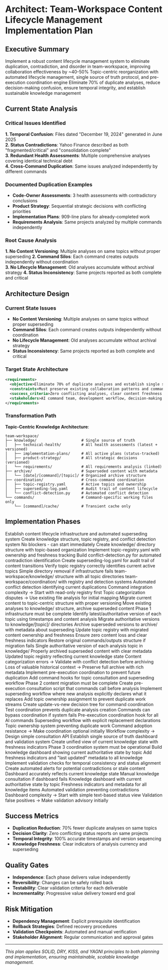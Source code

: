 # Architect: Team-Workspace Content Lifecycle Management Implementation Plan

## Executive Summary

<summary>
  <objective>Implement a robust content lifecycle management system to eliminate duplication, contradiction, and disorder in team-workspace, improving collaboration effectiveness by ~40-50%</objective>
  <approach>Topic-centric reorganization with automated lifecycle management, single source of truth protocol, and pre-execution coordination engine</approach>
  <value>Eliminate 70% of duplicate analyses, reduce decision-making confusion, ensure temporal integrity, and establish sustainable knowledge management</value>
</summary>

## Current State Analysis

### Critical Issues Identified

**1. Temporal Confusion**: Files dated "December 19, 2024" generated in June 2025  
**2. Status Contradictions**: Yahoo Finance described as both "fragmented/critical" and "consolidation complete"  
**3. Redundant Health Assessments**: Multiple comprehensive analyses covering identical technical debt  
**4. Cross-Command Duplication**: Same issues analyzed independently by different commands  

### Documented Duplication Examples

- **Code-Owner Assessments**: 3 health assessments with contradictory conclusions
- **Product Strategy**: Sequential strategic decisions with conflicting priorities  
- **Implementation Plans**: 909-line plans for already-completed work
- **Requirements Analysis**: Same projects analyzed by multiple commands independently

### Root Cause Analysis

**1. No Content Versioning**: Multiple analyses on same topics without proper superseding
**2. Command Silos**: Each command creates outputs independently without coordination  
**3. No Lifecycle Management**: Old analyses accumulate without archival strategy
**4. Status Inconsistency**: Same projects reported as both complete and critical

## Architecture Design

### Current State Issues
- **No Content Versioning**: Multiple analyses on same topics without proper superseding
- **Command Silos**: Each command creates outputs independently without coordination  
- **No Lifecycle Management**: Old analyses accumulate without archival strategy
- **Status Inconsistency**: Same projects reported as both complete and critical

### Target State Architecture

```xml
<requirements>
  <objective>Eliminate 70% of duplicate analyses and establish single source of truth for all team-workspace knowledge</objective>
  <constraints>Must preserve existing collaboration patterns and command independence while adding coordination layer</constraints>
  <success_criteria>Zero conflicting analyses, clear content freshness indicators, automated superseding workflow</success_criteria>
  <stakeholders>AI command team, development workflow, decision-making processes</stakeholders>
</requirements>
```

### Transformation Path

**Topic-Centric Knowledge Architecture**:
```
team-workspace/
├── knowledge/                    # Single source of truth
│   ├── technical-health/         # All health assessments (latest + versioned)
│   ├── implementation-plans/     # All active plans (status-tracked)
│   ├── product-strategy/         # All strategic decisions (versioned)
│   └── requirements/             # All requirements analysis (linked)
├── archive/                      # Superseded content with metadata
│   └── [date]/[command]/[topic]/ # Organized archive structure
├── coordination/                 # Cross-command coordination
│   ├── topic-registry.yaml       # Active topics and ownership
│   ├── superseding-log.yaml      # Audit trail of content lifecycle
│   └── conflict-detection.py     # Automated conflict detection
└── commands/                     # Command-specific working files only
    └── [command]/cache/          # Transient cache only
```

## Implementation Phases

<phase number="1" estimated_effort="2 days">
  <objective>Establish content lifecycle infrastructure and automated superseding system</objective>
  <scope>Create knowledge structure, topic registry, and conflict detection system</scope>
  <dependencies>No blockers - can start immediately</dependencies>

  <implementation>
    <step>Create knowledge/ directory structure with topic-based organization</step>
    <step>Implement topic-registry.yaml with ownership and freshness tracking</step>
    <step>Build conflict-detection.py for automated contradiction identification</step>
    <step>Create superseding-log.yaml for audit trail of content transitions</step>
    <validation>Verify topic registry correctly identifies current active topics</validation>
    <rollback>Simple directory removal if infrastructure fails</rollback>
  </implementation>

  <deliverables>
    <deliverable>team-workspace/knowledge/ structure with all topic directories</deliverable>
    <deliverable>team-workspace/coordination/ with registry and detection systems</deliverable>
    <deliverable>Automated conflict detection identifying current duplications</deliverable>
  </deliverables>

  <risks>
    <risk>Command integration complexity → Start with read-only registry first</risk>
    <risk>Topic categorization disputes → Use existing file analysis for initial mapping</risk>
  </risks>
</phase>

<phase number="2" estimated_effort="1 day">
  <objective>Migrate current content to topic-centric structure with proper versioning</objective>
  <scope>Move existing analyses to knowledge/ structure, archive superseded content</scope>
  <dependencies>Phase 1 infrastructure must be complete</dependencies>

  <implementation>
    <step>Identify latest/authoritative version of each topic using timestamps and content analysis</step>
    <step>Migrate authoritative versions to knowledge/[topic]/ directories</step>
    <step>Archive superseded versions to archive/ with metadata about superseding</step>
    <step>Update topic registry with migrated content ownership and freshness</step>
    <validation>Ensure zero content loss and clear freshness indicators</validation>
    <rollback>Restore original commands/outputs structure if migration fails</rollback>
  </implementation>

  <deliverables>
    <deliverable>Single authoritative version of each analysis topic in knowledge/</deliverable>
    <deliverable>Properly archived superseded content with clear metadata</deliverable>
    <deliverable>Updated topic registry reflecting current knowledge state</deliverable>
  </deliverables>

  <risks>
    <risk>Content categorization errors → Validate with conflict detection before archiving</risk>
    <risk>Loss of valuable historical context → Preserve full archive with rich metadata</risk>
  </risks>
</phase>

<phase number="3" estimated_effort="2 days">
  <objective>Implement pre-execution coordination to prevent future duplication</objective>
  <scope>Add command hooks for topic consultation and superseding workflow</scope>
  <dependencies>Phase 2 content migration must be complete</dependencies>

  <implementation>
    <step>Create pre-execution consultation script that commands call before analysis</step>
    <step>Implement superseding workflow where new analysis explicitly declares what it replaces</step>
    <step>Add topic ownership assignment to prevent duplicate work streams</step>
    <step>Create update-vs-new decision tree for command coordination</step>
    <validation>Test coordination prevents duplicate analysis creation</validation>
    <rollback>Commands can bypass coordination if system fails</rollback>
  </implementation>

  <deliverables>
    <deliverable>Pre-execution coordination hook for all AI commands</deliverable>
    <deliverable>Superseding workflow with explicit replacement declarations</deliverable>
    <deliverable>Topic ownership system preventing duplicate work</deliverable>
  </deliverables>

  <risks>
    <risk>Command adoption resistance → Make coordination optional initially</risk>
    <risk>Workflow complexity → Design simple consultation API</risk>
  </risks>
</phase>

<phase number="4" estimated_effort="1 day">
  <objective>Establish single source of truth dashboard and validation system</objective>
  <scope>Create unified view of current knowledge state with freshness indicators</scope>
  <dependencies>Phase 3 coordination system must be operational</dependencies>

  <implementation>
    <step>Build knowledge dashboard showing current authoritative state by topic</step>
    <step>Add freshness indicators and "last updated" metadata to all knowledge</step>
    <step>Implement validation checks for temporal consistency and status alignment</step>
    <step>Create automated alerts for potential contradictions or stale content</step>
    <validation>Dashboard accurately reflects current knowledge state</validation>
    <rollback>Manual knowledge consultation if dashboard fails</rollback>
  </implementation>

  <deliverables>
    <deliverable>Knowledge dashboard with current authoritative state by topic</deliverable>
    <deliverable>Freshness indicators and metadata for all knowledge items</deliverable>
    <deliverable>Automated validation preventing contradictions</deliverable>
  </deliverables>

  <risks>
    <risk>Dashboard complexity → Start with simple text-based status view</risk>
    <risk>Validation false positives → Make validation advisory initially</risk>
  </risks>
</phase>

## Success Metrics

- **Duplication Reduction**: 70% fewer duplicate analyses on same topics
- **Decision Clarity**: Zero conflicting status reports on same projects  
- **Temporal Integrity**: 100% accurate timestamps and version sequencing
- **Knowledge Freshness**: Clear indicators of analysis currency and superseding

## Quality Gates

- **Independence**: Each phase delivers value independently
- **Reversibility**: Changes can be safely rolled back
- **Testability**: Clear validation criteria for each deliverable
- **Incrementality**: Progressive value delivery toward end goal

## Risk Mitigation

- **Dependency Management**: Explicit prerequisite identification
- **Rollback Strategies**: Defined recovery procedures
- **Validation Checkpoints**: Automated and manual verification
- **Stakeholder Alignment**: Regular communication and approval gates

---

_This plan applies SOLID, DRY, KISS, and YAGNI principles to both planning and implementation, ensuring maintainable, scalable knowledge management._
